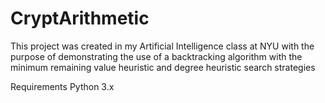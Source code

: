 # CryptArithmetic
This project was created in my Artificial Intelligence class at NYU with the purpose of demonstrating the use of a backtracking algorithm with the minimum remaining value heuristic and degree heuristic search strategies

Requirements
Python 3.x
